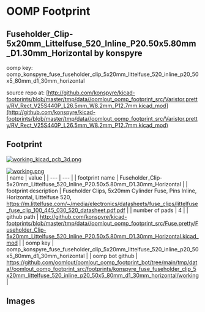 # OOMP Footprint  
## Fuseholder_Clip-5x20mm_Littelfuse_520_Inline_P20.50x5.80mm_D1.30mm_Horizontal  by konspyre  
  
oomp key: oomp_konspyre_fuse_fuseholder_clip_5x20mm_littelfuse_520_inline_p20_50x5_80mm_d1_30mm_horizontal  
  
source repo at: [http://github.com/konspyre/kicad-footprints/blob/master/tmp/data//oomlout_oomp_footprint_src/Varistor.pretty/RV_Rect_V25S440P_L26.5mm_W8.2mm_P12.7mm.kicad_mod](http://github.com/konspyre/kicad-footprints/blob/master/tmp/data//oomlout_oomp_footprint_src/Varistor.pretty/RV_Rect_V25S440P_L26.5mm_W8.2mm_P12.7mm.kicad_mod)  
## Footprint  
  
[![working_kicad_pcb_3d.png](working_kicad_pcb_3d_600.png)](working_kicad_pcb_3d.png)  
  
[![working.png](working_600.png)](working.png)  
| name | value | 
| --- | --- | 
| footprint name | Fuseholder_Clip-5x20mm_Littelfuse_520_Inline_P20.50x5.80mm_D1.30mm_Horizontal | 
| footprint description | Fuseholder Clips, 5x20mm Cylinder Fuse, Pins Inline, Horizontal, Littelfuse 520, https://m.littelfuse.com/~/media/electronics/datasheets/fuse_clips/littelfuse_fuse_clip_100_445_030_520_datasheet.pdf.pdf | 
| number of pads | 4 | 
| github path | http://github.com/konspyre/kicad-footprints/blob/master/tmp/data//oomlout_oomp_footprint_src/Fuse.pretty/Fuseholder_Clip-5x20mm_Littelfuse_520_Inline_P20.50x5.80mm_D1.30mm_Horizontal.kicad_mod | 
| oomp key | oomp_konspyre_fuse_fuseholder_clip_5x20mm_littelfuse_520_inline_p20_50x5_80mm_d1_30mm_horizontal | 
| oomp bot github | https://github.com/oomlout/oomlout_oomp_footprint_bot/tree/main/tmp/data//oomlout_oomp_footprint_src/footprints/konspyre_fuse_fuseholder_clip_5x20mm_littelfuse_520_inline_p20_50x5_80mm_d1_30mm_horizontal/working | 
## Images  
